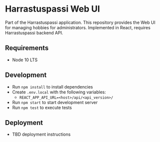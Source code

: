 # Harrastuspassi Web UI

Part of the Harrastuspassi application. This repository provides the Web UI for managing hobbies for administrators.
Implemented in React, requires Harrastuspassi backend API.

## Requirements

- Node 10 LTS

## Development

- Run `npm install` to install dependencies
- Create `.env.local` with the following variables:
  - `REACT_APP_API_URL=<host>/api/<api_version>/`
- Run `npm start` to start development server
- Run `npm test` to execute tests

## Deployment

- TBD deployment instructions
